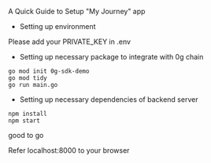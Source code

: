 A Quick Guide to Setup "My Journey" app

- Setting up environment

Please add your PRIVATE_KEY in .env

- Setting up necessary package to integrate with 0g chain
```
go mod init 0g-sdk-demo
go mod tidy
go run main.go
```

- Setting up necessary dependencies of backend server

```
npm install 
npm start 
```

good to go

Refer localhost:8000 to your browser